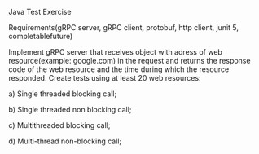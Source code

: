 Java Test Exercise

Requirements(gRPC server, gRPC client, protobuf, http client, junit 5, completablefuture)

Implement gRPC server that receives object with adress of web resource(example: google.com) in the request and returns the response code of the web resource and the time during which the resource responded. Create tests using at least 20 web resources:
           <p>a) Single threaded blocking call;</p>
          <p> b) Single threaded non blocking call;</p>
          <p> c) Multithreaded blocking call;</p>
          <p> d) Multi-thread non-blocking call;</p>
